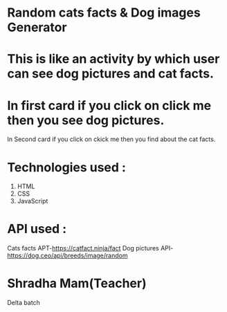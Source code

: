 # Random cats facts & Dog images Generator

# This is like an activity by which user can see dog pictures and cat facts.

# In first card if you click on click me then you see dog pictures.
  In Second card if you click on ckick me then you find about the cat facts.

# Technologies used :
   1. HTML
   2. CSS
   3. JavaScript

# API used :
   Cats facts APT-https://catfact.ninja/fact
   Dog pictures API-https://dog.ceo/api/breeds/image/random

# Shradha Mam(Teacher)
  Delta batch